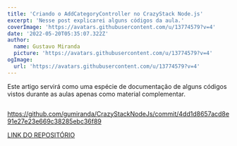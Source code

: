```yaml
---
title: 'Criando o AddCategoryController no CrazyStack Node.js'
excerpt: 'Nesse post explicarei alguns códigos da aula.'
coverImage: 'https://avatars.githubusercontent.com/u/13774579?v=4'
date: '2022-05-20T05:35:07.322Z'
author:
  name: Gustavo Miranda
  picture: 'https://avatars.githubusercontent.com/u/13774579?v=4'
ogImage:
  url: 'https://avatars.githubusercontent.com/u/13774579?v=4'
---
```

Este artigo servirá como uma espécie de documentação de alguns códigos vistos durante as aulas apenas como material complementar.

```typescript

``` 

https://github.com/gumiranda/CrazyStackNodeJs/commit/4dd1d8657acd8e91e27e23e669c38285ebc36f89

[LINK DO REPOSITÓRIO](https://github.com/gumiranda/CrazyStackNodeJs)